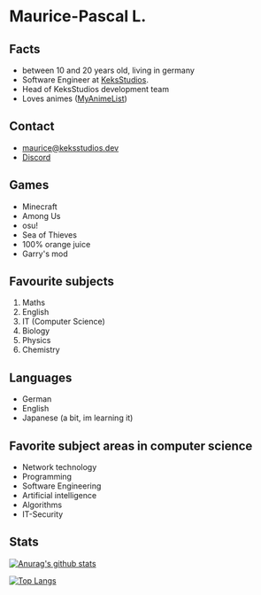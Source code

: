 # Maurice-Pascal L.
## Facts
 - between 10 and 20 years old, living in germany
 - Software Engineer at [KeksStudios](https://keksstudios.dev).
 - Head of KeksStudios development team
 - Loves animes ([MyAnimeList](https://myanimelist.net/animelist/MauricePascal))
 
## Contact
  - maurice@keksstudios.dev
  - [Discord](https://discord.gg/cfvr4NDWQB)
  
## Games
  - Minecraft
  - Among Us
  - osu!
  - Sea of Thieves
  - 100% orange juice
  - Garry's mod

## Favourite subjects
  1. Maths
  2. English
  3. IT (Computer Science)
  4. Biology
  5. Physics
  6. Chemistry
  
## Languages
  - German
  - English
  - Japanese (a bit, im learning it)
  
## Favorite subject areas in computer science
  - Network technology
  - Programming
  - Software Engineering
  - Artificial intelligence
  - Algorithms 
  - IT-Security
  
## Stats

[![Anurag's github stats](https://github-readme-stats.vercel.app/api?username=MauricePascal&theme=tokyonight)](https://github.com/anuraghazra/github-readme-stats)

[![Top Langs](https://github-readme-stats.vercel.app/api/top-langs/?username=MauricePascal&layout=compact&theme=tokyonight)](https://github.com/anuraghazra/github-readme-stats)
